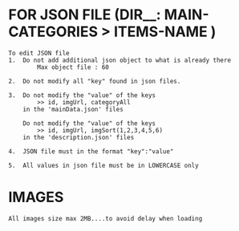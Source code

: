 # FOR JSON FILE (DIR__: MAIN-CATEGORIES > ITEMS-NAME )
    To edit JSON file 
    1.  Do not add additional json object to what is already there
            Max object file : 60

    2.  Do not modify all "key" found in json files.

    3.  Do not modify the "value" of the keys
            >> id, imgUrl, categoryAll
        in the 'mainData.json' files

        Do not modify the "value" of the keys
            >> id, imgUrl, imgSort(1,2,3,4,5,6)
        in the 'description.json' files
    
    4.  JSON file must in the format "key":"value"

    5.  All values in json file must be in LOWERCASE only

#   IMAGES
    All images size max 2MB....to avoid delay when loading 

#   